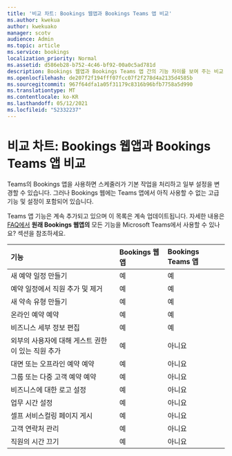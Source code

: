 ```yaml
---
title: '비교 차트: Bookings 웹앱과 Bookings Teams 앱 비교'
ms.author: kwekua
author: kwekuako
manager: scotv
audience: Admin
ms.topic: article
ms.service: bookings
localization_priority: Normal
ms.assetid: d586eb28-b752-4c46-bf92-00a0c5ad781d
description: Bookings 웹앱과 Bookings Teams 앱 간의 기능 차이를 보여 주는 비교 차트입니다.
ms.openlocfilehash: de207f2f194fff07fcc07f2f278d4a2135d4585b
ms.sourcegitcommit: 967f64dfa1a05f31179c8316b96bfb7758a5d990
ms.translationtype: MT
ms.contentlocale: ko-KR
ms.lasthandoff: 05/12/2021
ms.locfileid: "52332237"
---
```

# <a name="comparison-chart-bookings-web-app-vs-bookings-teams-app"></a>비교 차트: Bookings 웹앱과 Bookings Teams 앱 비교

Teams의 Bookings 앱을 사용하면 스케줄러가 기본 작업을 처리하고 일부 설정을 변경할 수 있습니다. 그러나 Bookings 웹에는 Teams 앱에서 아직 사용할 수 없는 고급 기능 및 설정이 포함되어 있습니다.

Teams 앱 기능은 계속 추가되고 있으며 이 목록은 계속 업데이트됩니다. 자세한 내용은 [FAQ에서](bookings-faq.yml) **원래 Bookings 웹앱의** 모든 기능을 Microsoft Teams에서 사용할 수 있나요? 섹션을 참조하세요.

| 기능 | Bookings 웹앱 | Bookings Teams 앱 |
|:---|:---|:---|
| 새 예약 일정 만들기 | 예 | 예 |
| 예약 일정에서 직원 추가 및 제거 | 예 | 예 |
| 새 약속 유형 만들기 | 예 | 예 |
| 온라인 예약 예약 | 예 | 예 |
| 비즈니스 세부 정보 편집 | 예 | 예 |
| 외부의 사용자에 대해 게스트 권한이 있는 직원 추가 | 예 | 아니요 |
| 대면 또는 오프라인 예약 예약 | 예 | 아니요 |
| 그룹 또는 다중 고객 예약 예약 | 예 | 아니요 |
| 비즈니스에 대한 로고 설정 | 예 | 아니요 |
| 업무 시간 설정 | 예 | 아니요 |
| 셀프 서비스컬링 페이지 게시 | 예 | 아니요 |
| 고객 연락처 관리 | 예 | 아니요 |
| 직원의 시간 끄기 | 예 | 아니요 |

